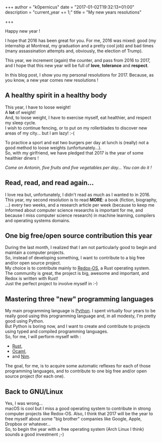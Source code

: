 +++
author = "k0pernicus"
date = "2017-01-02T19:32:13+01:00"
description = "current_year += 1;"
title = "My new years resolutions"

+++

Happy new year !

I hope that 2016 has been great for you.
For me, 2016 was mixed: good (my internship at Montreal, my graduation and a pretty cool job) and bad times (many assassination attempts and, obviously, the election of Trump).

This year, we increment (again) the counter, and pass from 2016 to 2017, and 
I hope that this new year will be full of **love**, **tolerance** and **respect**.

In this blog post, I show you my personal resolutions for 2017.
Because, as you know, a new year comes new resolutions !

## A healthy spirit in a healthy body

This year, I have to loose weight!  
A **lot** of weight!  
And, to loose weight, I have to exercise myself, eat healthier, and respect my sleep cycle.  
I wish to continue fencing, or to put on my rollerblades to discover new areas of my city... but I am lazy! :-(  

To practice a sport and eat two burgers per day at lunch is (really) not a good method to loose weights (unfortunately...).  
So, with my girlfriend, we have pledged that 2017 is the year of some healthier diners !  

_Come on Antonin, five fruits and five vegetables per day... You can do it !_

## Read, read, and read again...

I love rea but, unfortunately, I didn't read as much as I wanted to in 2016.  
This year, my second resolution is to read **MORE**: a book (fiction, biography, ...) every two weeks, and a 
research article per week (because to keep me informed about computer science researchs is important for me, and 
because I miss computer science research) in machine learning, compilers and operating systems domains.

## One big free/open source contribution this year

During the last month, I realized that I am not particularly good to begin and maintain a computer projects.  
So, instead of developing something, I want to contribute to a big free and/or open source project.  
My choice is to contribute mainly to [Redox-OS](https://github.com/redox-os), a Rust operating system.
The community is great, the project is big, awesome and important, and Redox is written with Rust!  
Just the perfect project to involve myself in :-)

## Mastering three "new" programming languages

My main programming language is [Python](https://www.python.org/). I spent virtually four years to be really good using this programming language and,
in all modesty, I'm pretty good using Python.  
But Python is boring now, and I want to create and contribute to projects using typed and compiled programming languages.  
So, for me, I will perform myself with :

* [Rust](https://www.rust-lang.org),
* [Ocaml](https://ocaml.org/),
* and [Nim](http://nim-lang.org/).  

The goal, for me, is to acquire some automatic reflexes for each of those programming languages, and to contribute to one big
free and/or open source project (for each one). 

## Back to GNU/Linux

Yes, I was wrong...  
macOS is cool but I miss a good operating system to contribute in strong computer projects like Redox-OS.
Also, I think that 2017 will be the year to free myself about some "big brother" companies like Google, Apple, Dropbox or whatever...  
So, to begin the year with a free operating system (Arch Linux I think) sounds a good investment ;-)